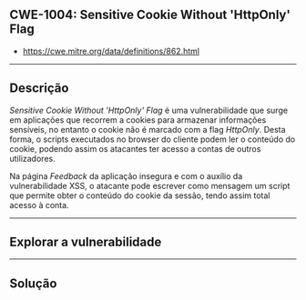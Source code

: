 ## CWE-1004: Sensitive Cookie Without 'HttpOnly' Flag
- https://cwe.mitre.org/data/definitions/862.html

---
## Descrição

*Sensitive Cookie Without 'HttpOnly' Flag* é uma vulnerabilidade que surge em aplicações que recorrem a cookies para armazenar informações sensíveis, no entanto o cookie não é marcado com a flag *HttpOnly*. Desta forma, o scripts executados no browser do cliente podem ler o conteúdo do cookie, podendo assim os atacantes ter acesso a contas de outros utilizadores.

Na página *Feedback* da aplicação insegura e com o auxílio da vulnerabilidade XSS, o atacante pode escrever como mensagem um script que permite obter o conteúdo do cookie da sessão, tendo assim total acesso à conta.


---
## Explorar a vulnerabilidade

---
## Solução
